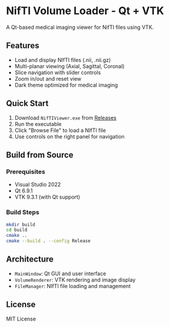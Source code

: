 # NifTI Volume Loader - Qt + VTK

A Qt-based medical imaging viewer for NifTI files using VTK.

## Features
- Load and display NIfTI files (.nii, .nii.gz)
- Multi-planar viewing (Axial, Sagittal, Coronal)
- Slice navigation with slider controls
- Zoom in/out and reset view
- Dark theme optimized for medical imaging

## Quick Start
1. Download `NifTIViewer.exe` from [Releases](https://github.com/akhilG05/NifTI-Volume-Loader-Qt-VTK/releases)
2. Run the executable
3. Click "Browse File" to load a NIfTI file
4. Use controls on the right panel for navigation

## Build from Source

### Prerequisites
- Visual Studio 2022
- Qt 6.9.1
- VTK 9.3.1 (with Qt support)

### Build Steps
```bash
mkdir build
cd build
cmake ..
cmake --build . --config Release
```

## Architecture
- `MainWindow`: Qt GUI and user interface
- `VolumeRenderer`: VTK rendering and image display
- `FileManager`: NIfTI file loading and management

## License
MIT License
